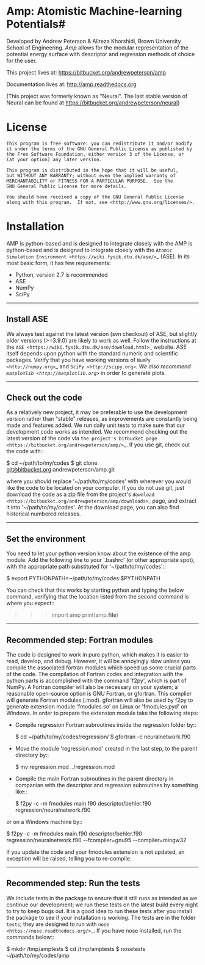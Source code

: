 # Amp: Atomistic Machine-learning Potentials#

Developed by Andrew Peterson & Alireza Khorshidi, Brown University School of Engineering. *Amp* allows for the modular representation of the potential energy surface with descriptor and regression methods of choice for the user.

This project lives at:
https://bitbucket.org/andrewpeterson/amp

Documentation lives at:
http://amp.readthedocs.org

(This project was formerly known as "Neural". The last stable version of Neural can be found at https://bitbucket.org/andrewpeterson/neural)


License
=======

    This program is free software: you can redistribute it and/or modify
    it under the terms of the GNU General Public License as published by
    the Free Software Foundation, either version 3 of the License, or
    (at your option) any later version.

    This program is distributed in the hope that it will be useful,
    but WITHOUT ANY WARRANTY; without even the implied warranty of
    MERCHANTABILITY or FITNESS FOR A PARTICULAR PURPOSE.  See the
    GNU General Public License for more details.

    You should have received a copy of the GNU General Public License
    along with this program.  If not, see <http://www.gnu.org/licenses/>.


Installation
==================================

AMP is python-based and is designed to integrate closely with the
AMP is python-based and is designed to integrate closely with the `Atomic Simulation Environment <https://wiki.fysik.dtu.dk/ase/>`_ (ASE).
In its most basic form, it has few requirements:

* Python, version 2.7 is recommended
* ASE
* NumPy
* SciPy

----------------------------------
Install ASE
----------------------------------

We always test against the latest version (svn checkout) of ASE, but slightly older versions (>=3.9.0) are likely to work
as well. Follow the instructions at the `ASE <https://wiki.fysik.dtu.dk/ase/download.html>`_ website. ASE itself depends
upon python with the standard numeric and scientific packages. Verify that you have working versions of
`NumPy <http://numpy.org>`_ and `SciPy <http://scipy.org>`_. We also recommend `matplotlib <http://matplotlib.org>`_ in
order to generate plots.

----------------------------------
Check out the code
----------------------------------

As a relatively new project, it may be preferable to use the development version rather than "stable" releases, as improvements are constantly being made and features added.
We run daily unit tests to make sure that our development code works as intended.
We recommend checking out the latest version of the code via `the project's bitbucket
page <https://bitbucket.org/andrewpeterson/amp/>`_. If you use git, check out the code with::

   $ cd ~/path/to/my/codes
   $ git clone git@bitbucket.org:andrewpeterson/amp.git

where you should replace '~/path/to/my/codes' with wherever you would like the code to be located on your computer.
If you do not use git, just download the code as a zip file from the project's
`download <https://bitbucket.org/andrewpeterson/amp/downloads>`_ page, and extract it into '~/path/to/my/codes'.
At the download page, you can also find historical numbered releases.

----------------------------------
Set the environment
----------------------------------

You need to let your python version know about the existence of the amp module. Add the following line to your '.bashrc'
(or other appropriate spot), with the appropriate path substituted for '~/path/to/my/codes'::

   $ export PYTHONPATH=~/path/to/my/codes:$PYTHONPATH

You can check that this works by starting python and typing the below command, verifying that the location listed from
the second command is where you expect::

   >>> import amp
   >>> print(amp.__file__)

----------------------------------
Recommended step: Fortran modules
----------------------------------

The code is designed to work in pure python, which makes it is easier to read, develop, and debug. However, it will be
annoyingly slow unless you compile the associated fortran modules which speed up some crucial parts of the code. The
compilation of Fortran codes and integration with the python parts is accomplished with the command 'f2py', which is
part of NumPy. A Fortran compiler will also be necessary on your system; a reasonable open-source option is GNU Fortran,
or gfortran. This complier will generate Fortran modules (.mod). gfortran will also be used by f2py to generate
extension module 'fmodules.so' on Linux or 'fmodules.pyd' on Windows. In order to prepare the extension module take the
following steps:

* Compile regression Fortran subroutines inside the regression folder by::

   $ cd ~/path/to/my/codes/regression/
   $ gfortran -c neuralnetwork.f90

* Move the module 'regression.mod' created in the last step, to the parent directory by::

   $ mv regression.mod ../regression.mod

* Compile the main Fortran subroutines in the parent directory in companian with the descriptor and regression subroutines
  by something like::

   $ f2py -c -m fmodules main.f90 descriptor/behler.f90 regression/neuralnetwork.f90

or on a Windows machine by::

   $ f2py -c -m fmodules main.f90 descriptor/behler.f90 regression/neuralnetwork.f90 --fcompiler=gnu95 --compiler=mingw32

If you update the code and your fmodules extension is not updated, an exception will be raised, telling you
to re-compile.

----------------------------------
Recommended step: Run the tests
----------------------------------

We include tests in the package to ensure that it still runs as intended as we continue our development; we run these
tests on the latest build every night to try to keep bugs out. It is a good idea to run these tests after you install the
package to see if your installation is working. The tests are in the folder `tests`; they are designed to run with
`nose <https://nose.readthedocs.org/>`_. If you have nose installed, run the commands below::

   $ mkdir /tmp/amptests
   $ cd /tmp/amptests
   $ nosetests ~/path/to/my/codes/amp

